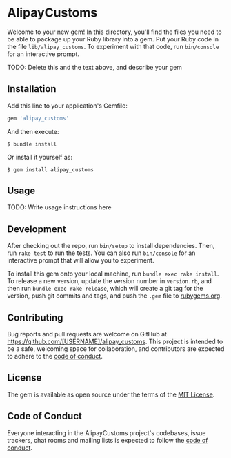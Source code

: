 # AlipayCustoms

Welcome to your new gem! In this directory, you'll find the files you need to be able to package up your Ruby library into a gem. Put your Ruby code in the file `lib/alipay_customs`. To experiment with that code, run `bin/console` for an interactive prompt.

TODO: Delete this and the text above, and describe your gem

## Installation

Add this line to your application's Gemfile:

```ruby
gem 'alipay_customs'
```

And then execute:

    $ bundle install

Or install it yourself as:

    $ gem install alipay_customs

## Usage

TODO: Write usage instructions here

## Development

After checking out the repo, run `bin/setup` to install dependencies. Then, run `rake test` to run the tests. You can also run `bin/console` for an interactive prompt that will allow you to experiment.

To install this gem onto your local machine, run `bundle exec rake install`. To release a new version, update the version number in `version.rb`, and then run `bundle exec rake release`, which will create a git tag for the version, push git commits and tags, and push the `.gem` file to [rubygems.org](https://rubygems.org).

## Contributing

Bug reports and pull requests are welcome on GitHub at https://github.com/[USERNAME]/alipay_customs. This project is intended to be a safe, welcoming space for collaboration, and contributors are expected to adhere to the [code of conduct](https://github.com/[USERNAME]/alipay_customs/blob/master/CODE_OF_CONDUCT.md).


## License

The gem is available as open source under the terms of the [MIT License](https://opensource.org/licenses/MIT).

## Code of Conduct

Everyone interacting in the AlipayCustoms project's codebases, issue trackers, chat rooms and mailing lists is expected to follow the [code of conduct](https://github.com/[USERNAME]/alipay_customs/blob/master/CODE_OF_CONDUCT.md).
